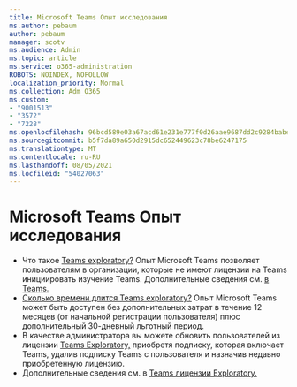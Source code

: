 ```yaml
---
title: Microsoft Teams Опыт исследования
ms.author: pebaum
author: pebaum
manager: scotv
ms.audience: Admin
ms.topic: article
ms.service: o365-administration
ROBOTS: NOINDEX, NOFOLLOW
localization_priority: Normal
ms.collection: Adm_O365
ms.custom:
- "9001513"
- "3572"
- "7228"
ms.openlocfilehash: 96bcd589e03a67acd61e231e777f0d26aae9687dd2c9284babe3e2669343ca5e
ms.sourcegitcommit: b5f7da89a650d2915dc652449623c78be6247175
ms.translationtype: MT
ms.contentlocale: ru-RU
ms.lasthandoff: 08/05/2021
ms.locfileid: "54027063"
---
```

# <a name="microsoft-teams-exploratory-experience"></a>Microsoft Teams Опыт исследования

- Что такое [Teams exploratory?](https://docs.microsoft.com/microsoftteams/teams-exploratory) Опыт Microsoft Teams позволяет пользователям в организации, которые не имеют лицензии на Teams инициировать изучение Teams. Дополнительные сведения см. [в Teams.](https://docs.microsoft.com/microsoftteams/teams-exploratory#whats-in-the-teams-exploratory-experience)
- [Сколько времени длится Teams exploratory?](https://docs.microsoft.com/microsoftteams/teams-exploratory#how-long-does-the-teams-exploratory-experience-last) Опыт Microsoft Teams может быть доступен без дополнительных затрат в течение 12 месяцев (от начальной регистрации пользователя) плюс дополнительный 30-дневный льготный период.
- В качестве администратора вы можете обновить пользователей из лицензии [Teams Exploratory,](https://docs.microsoft.com/microsoftteams/teams-exploratory#upgrade-users-from-the-teams-exploratory-license) приобретя подписку, которая включает Teams, удалив подписку Teams с пользователя и назначив недавно приобретенную лицензию.
- Дополнительные сведения см. в [Teams лицензии Exploratory.](https://docs.microsoft.com/microsoftteams/teams-exploratory)
